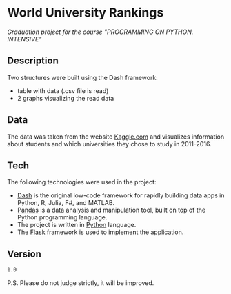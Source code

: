 # World University Rankings
_Graduation project for the course "PROGRAMMING ON PYTHON. INTENSIVE"_

## Description
Two structures were built using the Dash framework:
- table with data (.csv file is read)
- 2 graphs visualizing the read data

## Data
The data was taken from the website [Kaggle.com](https://www.kaggle.com/mylesoneill/world-university-rankings) and visualizes information about students and which universities they chose to study in 2011-2016.

## Tech
The following technologies were used in the project:
- [Dash](https://dash.plotly.com/introduction) is the original low-code framework for rapidly building data apps in Python, R, Julia, F#, and MATLAB.
- [Pandas](https://pandas.pydata.org/) is a data analysis and manipulation tool, built on top of the Python programming language.
- The project is written in [Python](https://www.python.org/) language. 
- The [Flask](https://flask.palletsprojects.com/en/2.0.x/) framework is used to implement the application.

## Version
```sh
1.0
```
P.S. Please do not judge strictly, it will be improved.